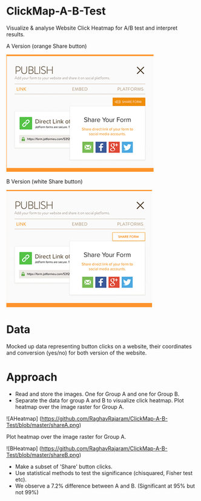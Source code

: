 # ClickMap-A-B-Test
Visualize & analyse Website Click Heatmap for A/B test and interpret results. 

A Version (orange Share button)

![A](https://github.com/RaghavRajaram/ClickMap-A-B-Test/blob/master/1.png)

B Version (white Share button)

![A](https://github.com/RaghavRajaram/ClickMap-A-B-Test/blob/master/2.png)


# Data
Mocked up data representing button clicks on a website, their coordinates and conversion (yes/no) for both version of the website. 

# Approach

- Read and store the images. One for Group A and one for Group B.
- Separate the data for group A and B to visualize click heatmap.
Plot heatmap over the image raster for Group A.

![AHeatmap] (https://github.com/RaghavRajaram/ClickMap-A-B-Test/blob/master/shareA.png)

Plot heatmap over the image raster for Group A.

![BHeatmap] (https://github.com/RaghavRajaram/ClickMap-A-B-Test/blob/master/shareB.png)

- Make a subset of 'Share' button clicks.
- Use statistical methods to test the significance (chisquared, Fisher test etc).
- We observe a 7.2% difference between A and B. (Significant at 95% but not 99%)